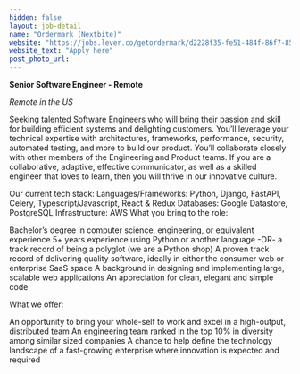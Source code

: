 ```yaml
---
hidden: false
layout: job-detail
name: "Ordermark (Nextbite)"
website: "https://jobs.lever.co/getordermark/d2228f35-fe51-484f-86f7-85262e0e3290"
website_text: "Apply here"
post_photo_url:
---
```


**Senior Software Engineer - Remote**

*Remote in the US*

Seeking talented Software Engineers who will bring their passion and skill for building efficient systems and delighting customers. You’ll leverage your technical expertise with architectures, frameworks, performance, security, automated testing, and more to build our product. You’ll collaborate closely with other members of the Engineering and Product teams. If you are a collaborative, adaptive, effective communicator, as well as a skilled engineer that loves to learn, then you will thrive in our innovative culture.

Our current tech stack:
Languages/Frameworks: Python, Django, FastAPI, Celery, Typescript/Javascript, React & Redux
Databases: Google Datastore, PostgreSQL
Infrastructure: AWS
What you bring to the role:

Bachelor’s degree in computer science, engineering, or equivalent experience
5+ years experience using Python or another language -OR- a track record of being a polyglot (we are a Python shop)
A proven track record of delivering quality software, ideally in either the consumer web or enterprise SaaS space
A background in designing and implementing large, scalable web applications
An appreciation for clean, elegant and simple code

What we offer:

An opportunity to bring your whole-self to work and excel in a high-output, distributed team
An engineering team ranked in the top 10% in diversity among similar sized companies
A chance to help define the technology landscape of a fast-growing enterprise where innovation is expected and required


